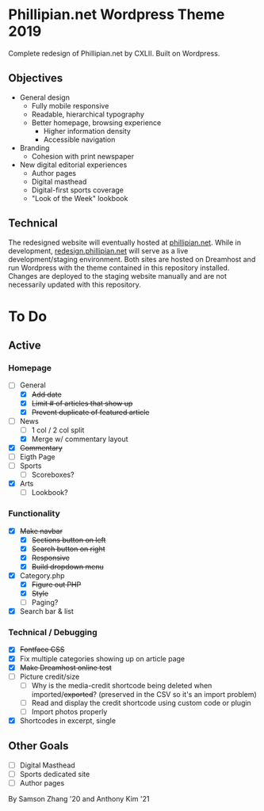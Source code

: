 # Phillipian.net Wordpress Theme 2019

Complete redesign of Phillipian.net by CXLII. Built on Wordpress.

## Objectives
- General design
  - Fully mobile responsive
  - Readable, hierarchical typography
  - Better homepage, browsing experience
    - Higher information density
    - Accessible navigation
- Branding
  - Cohesion with print newspaper
- New digital editorial experiences
  - Author pages
  - Digital masthead
  - Digital-first sports coverage
  - "Look of the Week" lookbook

## Technical
The redesigned website will eventually hosted at [phillipian.net](http://phillipian.net/). While in development, [redesign.phillipian.net](https://redesign.phillipian.net/) will serve as a live development/staging environment. Both sites are hosted on Dreamhost and run Wordpress with the theme contained in this repository installed. Changes are deployed to the staging website manually and are not necessarily updated with this repository.

# To Do

## Active

### Homepage
- [ ] General
  - [X] ~~Add date~~
  - [X] ~~Limit # of articles that show up~~
  - [X] ~~Prevent duplicate of featured article~~
- [ ] News
  - [ ] 1 col / 2 col split
  - [X] Merge w/ commentary layout
- [X] ~~Commentary~~
- [ ] Eigth Page
- [ ] Sports
  - [ ] Scoreboxes?
- [X] Arts
  - [ ] Lookbook?

### Functionality
- [X] ~~Make navbar~~
  - [X] ~~Sections button on left~~
  - [X] ~~Search button on right~~
  - [X] ~~Responsive~~
  - [X] ~~Build dropdown menu~~
- [X] Category.php
  - [X] ~~Figure out PHP~~
  - [X] ~~Style~~
  - [ ] Paging?
- [X] Search bar & list

### Technical / Debugging
- [X] ~~Fontface CSS~~
- [X] Fix multiple categories showing up on article page
- [X] ~~Make Dreamhost online test~~
- [ ] Picture credit/size
  - [ ] Why is the media-credit shortcode being deleted when imported/~~exported~~? (preserved in the CSV so it's an import problem)
  - [ ] Read and display the credit shortcode using custom code or plugin
  - [ ] Import photos properly
- [X] Shortcodes in excerpt, single

## Other Goals

- [ ] Digital Masthead
- [ ] Sports dedicated site
- [ ] Author pages
  
By Samson Zhang '20 and Anthony Kim '21
